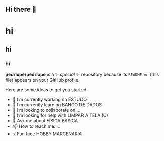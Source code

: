 ## Hi there 👋
# hi
## hi
### hi

**pedrlope/pedrlope** is a ✨ _special_ ✨ repository because its `README.md` (this file) appears on your GitHub profile.

Here are some ideas to get you started:

- 🔭 I’m currently working on ESTUDO
- 🌱 I’m currently learning BANCO DE DADOS
- 👯 I’m looking to collaborate on ...
- 🤔 I’m looking for help with LIMPAR A TELA (C)
- 💬 Ask me about FÍSICA BASICA
- 📫 How to reach me: ...
- ⚡ Fun fact: HOBBY MARCENARIA

